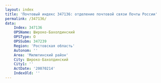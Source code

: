 ```yaml
---
layout: index
title: 'Почтовый индекс 347136: отделение почтовой связи Почты России'
permalink: /347136/
data:
    Index: 347136
    OPSName: Широко-Бахолдинский
    OPSType: О
    OPSSubm: 347239
    Region: 'Ростовская область'
    Autonom: ''
    Area: 'Милютинский район'
    City: Широко-Бахолдинский
    City1: ''
    ActDate: '20070214'
    IndexOld: ''
---
```

